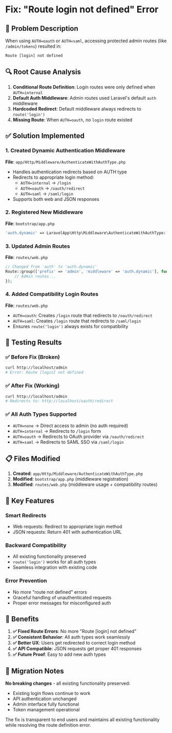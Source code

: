 # Fix: "Route login not defined" Error

## 🐛 Problem Description

When using `AUTH=oauth` or `AUTH=saml`, accessing protected admin routes (like `/admin/tokens`) resulted in:

```
Route [login] not defined
```

## 🔍 Root Cause Analysis

1. **Conditional Route Definition**: Login routes were only defined when `AUTH=internal`
2. **Default Auth Middleware**: Admin routes used Laravel's default `auth` middleware
3. **Hardcoded Redirect**: Default middleware always redirects to `route('login')`
4. **Missing Route**: When `AUTH=oauth`, no `login` route existed

## ✅ Solution Implemented

### 1. **Created Dynamic Authentication Middleware**

**File**: `app/Http/Middleware/AuthenticateWithAuthType.php`

- Handles authentication redirects based on AUTH type
- Redirects to appropriate login method:
  - `AUTH=internal` → `/login` 
  - `AUTH=oauth` → `/oauth/redirect`
  - `AUTH=saml` → `/saml/login`
- Supports both web and JSON responses

### 2. **Registered New Middleware**

**File**: `bootstrap/app.php`

```php
'auth.dynamic' => LaravelApp\Http\Middleware\AuthenticateWithAuthType::class,
```

### 3. **Updated Admin Routes**

**File**: `routes/web.php`

```php
// Changed from 'auth' to 'auth.dynamic'
Route::group(['prefix' => 'admin', 'middleware' => 'auth.dynamic'], function () {
    // Admin routes...
});
```

### 4. **Added Compatibility Login Routes**

**File**: `routes/web.php`

- `AUTH=oauth`: Creates `/login` route that redirects to `/oauth/redirect`
- `AUTH=saml`: Creates `/login` route that redirects to `/saml/login`
- Ensures `route('login')` always exists for compatibility

## 🧪 Testing Results

### ✅ **Before Fix (Broken)**
```bash
curl http://localhost/admin
# Error: Route [login] not defined
```

### ✅ **After Fix (Working)**
```bash
curl http://localhost/admin
# Redirects to: http://localhost/oauth/redirect
```

### ✅ **All Auth Types Supported**
- `AUTH=none` → Direct access to admin (no auth required)
- `AUTH=internal` → Redirects to `/login` form
- `AUTH=oauth` → Redirects to OAuth provider via `/oauth/redirect`
- `AUTH=saml` → Redirects to SAML SSO via `/saml/login`

## 📋 Files Modified

1. **Created**: `app/Http/Middleware/AuthenticateWithAuthType.php`
2. **Modified**: `bootstrap/app.php` (middleware registration)
3. **Modified**: `routes/web.php` (middleware usage + compatibility routes)

## 🔧 Key Features

### **Smart Redirects**
- Web requests: Redirect to appropriate login method
- JSON requests: Return 401 with authentication URL

### **Backward Compatibility** 
- All existing functionality preserved
- `route('login')` works for all auth types
- Seamless integration with existing code

### **Error Prevention**
- No more "route not defined" errors
- Graceful handling of unauthenticated requests
- Proper error messages for misconfigured auth

## 🚀 Benefits

1. **✅ Fixed Route Errors**: No more "Route [login] not defined" 
2. **✅ Consistent Behavior**: All auth types work seamlessly
3. **✅ Better UX**: Users get redirected to correct login method
4. **✅ API Compatible**: JSON requests get proper 401 responses
5. **✅ Future Proof**: Easy to add new auth types

## 🔄 Migration Notes

**No breaking changes** - all existing functionality preserved:
- Existing login flows continue to work
- API authentication unchanged
- Admin interface fully functional
- Token management operational

The fix is transparent to end users and maintains all existing functionality while resolving the route definition error.
